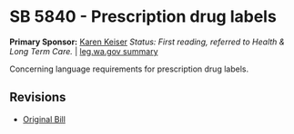 # SB 5840 - Prescription drug labels
**Primary Sponsor:** [Karen Keiser](/person/leg/karen.keiser.md)
*Status: First reading, referred to Health & Long Term Care.* | [leg.wa.gov summary](https://app.leg.wa.gov/billsummary?BillNumber=5840&Year=2021)

Concerning language requirements for prescription drug labels.

## Revisions
* [Original Bill](1/)